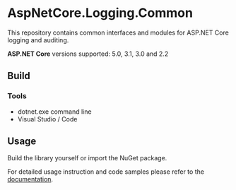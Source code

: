 # AspNetCore.Logging.Common

This repository contains common interfaces and modules for ASP.NET Core logging and auditing.

**ASP.NET Core** versions supported: 5.0, 3.1, 3.0 and 2.2

## Build

### Tools

- dotnet.exe command line
- Visual Studio / Code

## Usage

Build the library yourself or import the NuGet package.

For detailed usage instruction and code samples please refer to the [documentation](https://github.com/trueseason/aspnetcore-logging-common/blob/develop/Documentation.md).

